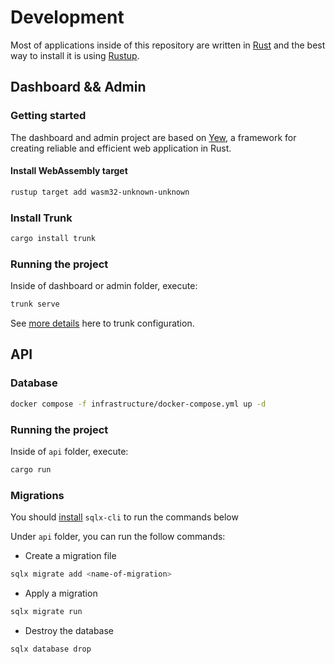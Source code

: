 # Development

Most of applications inside of this repository are written in [Rust](https://www.rust-lang.org/) and the best way to install it is using [Rustup](https://rustup.rs/).

## Dashboard && Admin

### Getting started

The dashboard and admin project are based on [Yew](https://yew.rs/), a framework for creating reliable and efficient web application in Rust.

#### Install WebAssembly target

```bash
rustup target add wasm32-unknown-unknown
```

### Install Trunk

```bash
cargo install trunk
```

### Running the project

Inside of dashboard or admin folder, execute:

```bash
trunk serve
```

See [more details](https://trunkrs.dev/configuration/) here to trunk configuration.

## API

### Database

```bash
docker compose -f infrastructure/docker-compose.yml up -d
```

### Running the project

Inside of `api` folder, execute:

```bash
cargo run
```

### Migrations

You should [install](https://docs.rs/crate/sqlx-cli/latest) `sqlx-cli` to run the commands below

Under `api` folder, you can run the follow commands:

- Create a migration file

```sh
sqlx migrate add <name-of-migration>
```

- Apply a migration

```sh
sqlx migrate run
```

- Destroy the database

```sh
sqlx database drop
```
